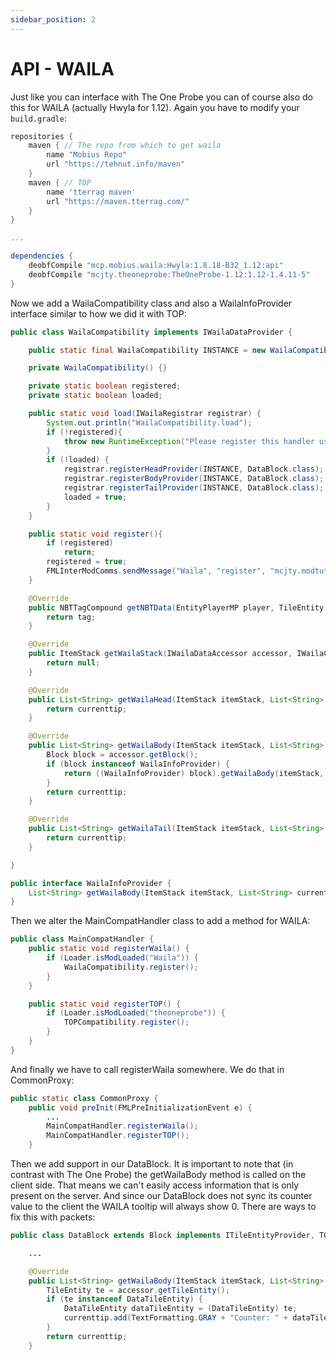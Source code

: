 ```yaml
---
sidebar_position: 2
---
```


# API - WAILA

Just like you can interface with The One Probe you can of course also do this for WAILA (actually Hwyla for 1.12).
Again you have to modify your `build.gradle`:

```gradle title="build.gradle"
repositories {
    maven { // The repo from which to get waila
        name "Mobius Repo"
        url "https://tehnut.info/maven"
    }
    maven { // TOP
        name 'tterrag maven'
        url "https://maven.tterrag.com/"
    }
}

...

dependencies {
    deobfCompile "mcp.mobius.waila:Hwyla:1.8.18-B32_1.12:api"
    deobfCompile "mcjty.theoneprobe:TheOneProbe-1.12:1.12-1.4.11-5"
}
```

Now we add a WailaCompatibility class and also a WailaInfoProvider interface similar to how we did it with TOP:

```java
public class WailaCompatibility implements IWailaDataProvider {

    public static final WailaCompatibility INSTANCE = new WailaCompatibility();

    private WailaCompatibility() {}

    private static boolean registered;
    private static boolean loaded;

    public static void load(IWailaRegistrar registrar) {
        System.out.println("WailaCompatibility.load");
        if (!registered){
            throw new RuntimeException("Please register this handler using the provided method.");
        }
        if (!loaded) {
            registrar.registerHeadProvider(INSTANCE, DataBlock.class);
            registrar.registerBodyProvider(INSTANCE, DataBlock.class);
            registrar.registerTailProvider(INSTANCE, DataBlock.class);
            loaded = true;
        }
    }

    public static void register(){
        if (registered)
            return;
        registered = true;
        FMLInterModComms.sendMessage("Waila", "register", "mcjty.modtut.compat.waila.WailaCompatibility.load");
    }

    @Override
    public NBTTagCompound getNBTData(EntityPlayerMP player, TileEntity te, NBTTagCompound tag, World world, BlockPos pos) {
        return tag;
    }

    @Override
    public ItemStack getWailaStack(IWailaDataAccessor accessor, IWailaConfigHandler config) {
        return null;
    }

    @Override
    public List<String> getWailaHead(ItemStack itemStack, List<String> currenttip, IWailaDataAccessor accessor, IWailaConfigHandler config) {
        return currenttip;
    }

    @Override
    public List<String> getWailaBody(ItemStack itemStack, List<String> currenttip, IWailaDataAccessor accessor, IWailaConfigHandler config) {
        Block block = accessor.getBlock();
        if (block instanceof WailaInfoProvider) {
            return ((WailaInfoProvider) block).getWailaBody(itemStack, currenttip, accessor, config);
        }
        return currenttip;
    }

    @Override
    public List<String> getWailaTail(ItemStack itemStack, List<String> currenttip, IWailaDataAccessor accessor, IWailaConfigHandler config) {
        return currenttip;
    }

}

public interface WailaInfoProvider {
    List<String> getWailaBody(ItemStack itemStack, List<String> currenttip, IWailaDataAccessor accessor, IWailaConfigHandler config);
}
```

Then we alter the MainCompatHandler class to add a method for WAILA:

```java
public class MainCompatHandler {
    public static void registerWaila() {
        if (Loader.isModLoaded("Waila")) {
            WailaCompatibility.register();
        }
    }

    public static void registerTOP() {
        if (Loader.isModLoaded("theoneprobe")) {
            TOPCompatibility.register();
        }
    }
}
```

And finally we have to call registerWaila somewhere.
We do that in CommonProxy:

```java title="CommonProxy.java"
public static class CommonProxy {
    public void preInit(FMLPreInitializationEvent e) {
        ...
        MainCompatHandler.registerWaila();
        MainCompatHandler.registerTOP();
    }
```

Then we add support in our DataBlock.
It is important to note that (in contrast with The One Probe) the getWailaBody method is called on the client side.
That means we can't easily access information that is only present on the server.
And since our DataBlock does not sync its counter value to the client the WAILA tooltip will always show 0.
There are ways to fix this with packets:

```java
public class DataBlock extends Block implements ITileEntityProvider, TOPInfoProvider, WailaInfoProvider {

    ...

    @Override
    public List<String> getWailaBody(ItemStack itemStack, List<String> currenttip, IWailaDataAccessor accessor, IWailaConfigHandler config) {
        TileEntity te = accessor.getTileEntity();
        if (te instanceof DataTileEntity) {
            DataTileEntity dataTileEntity = (DataTileEntity) te;
            currenttip.add(TextFormatting.GRAY + "Counter: " + dataTileEntity.getCounter());
        }
        return currenttip;
    }
```
